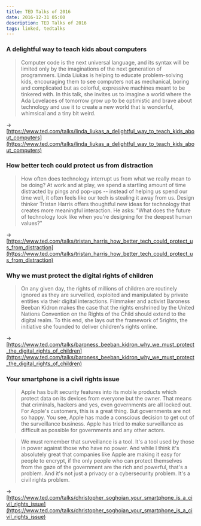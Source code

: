 ```yaml
---
title: TED Talks of 2016
date: 2016-12-31 05:00
description: TED Talks of 2016
tags: linked, tedtalks
---
```


### A delightful way to teach kids about computers

> Computer code is the next universal language, and its syntax will be limited only by the imaginations of the next generation of programmers. Linda Liukas is helping to educate problem-solving kids, encouraging them to see computers not as mechanical, boring and complicated but as colorful, expressive machines meant to be tinkered with. In this talk, she invites us to imagine a world where the Ada Lovelaces of tomorrow grow up to be optimistic and brave about technology and use it to create a new world that is wonderful, whimsical and a tiny bit weird.

→ [https://www.ted.com/talks/linda_liukas_a_delightful_way_to_teach_kids_about_computers](https://www.ted.com/talks/linda_liukas_a_delightful_way_to_teach_kids_about_computers)


### How better tech could protect us from distraction

> How often does technology interrupt us from what we really mean to be doing? At work and at play, we spend a startling amount of time distracted by pings and pop-ups -- instead of helping us spend our time well, it often feels like our tech is stealing it away from us. Design thinker Tristan Harris offers thoughtful new ideas for technology that creates more meaningful interaction. He asks: "What does the future of technology look like when you're designing for the deepest human values?"

→ [https://www.ted.com/talks/tristan_harris_how_better_tech_could_protect_us_from_distraction](https://www.ted.com/talks/tristan_harris_how_better_tech_could_protect_us_from_distraction)


### Why we must protect the digital rights of children

> On any given day, the rights of millions of children are routinely ignored as they are surveilled, exploited and manipulated by private entities via their digital interactions. Filmmaker and activist Baroness Beeban Kidron makes the case that the rights enshrined by the United Nations Convention on the Rights of the Child should extend to the digital realm. To this end, she lays out the framework of 5rights, the initiative she founded to deliver children's rights online.

→ [https://www.ted.com/talks/baroness_beeban_kidron_why_we_must_protect_the_digital_rights_of_children](https://www.ted.com/talks/baroness_beeban_kidron_why_we_must_protect_the_digital_rights_of_children)


### Your smartphone is a civil rights issue

> Apple has built security features into its mobile products which protect data on its devices from everyone but the owner. That means that criminals, hackers and yes, even governments are all locked out. For Apple's customers, this is a great thing. But governments are not so happy. You see, Apple has made a conscious decision to get out of the surveillance business. Apple has tried to make surveillance as difficult as possible for governments and any other actors.

> We must remember that surveillance is a tool. It's a tool used by those in power against those who have no power. And while I think it's absolutely great that companies like Apple are making it easy for people to encrypt, if the only people who can protect themselves from the gaze of the government are the rich and powerful, that's a problem. And it's not just a privacy or a cybersecurity problem. It's a civil rights problem.

→ [https://www.ted.com/talks/christopher_soghoian_your_smartphone_is_a_civil_rights_issue](https://www.ted.com/talks/christopher_soghoian_your_smartphone_is_a_civil_rights_issue)
